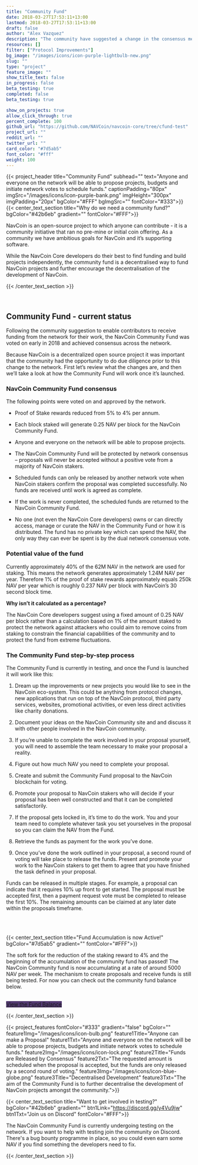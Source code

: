 ```yaml
---
title: "Community Fund"
date: 2018-03-27T17:53:11+13:00
lastmod: 2018-03-27T17:53:11+13:00
draft: false
author: "Alex Vazquez"
description: "The community have suggested a change in the consensus mechanism which would allow for community contributors to receive funding from the network for their efforts."
resources: []
filter: ["Protocol Improvements"]
bg_image: "/images/icons/icon-purple-lightbulb-new.png"
slug: ""
type: "project"
feature_image: ""
show_title_text: false
in_progress: false
beta_testing: true
completed: false
beta_testing: true

show_on_projects: true
allow_click_through: true
percent_complete: 100
github_url: "https://github.com/NAVCoin/navcoin-core/tree/cfund-test"
project_url: ""
reddit_url: ""
twitter_url: ""
card_color: "#7d5ab5"
font_color: "#fff"
weight: 100
---
```

{{< project_header
    title="Community Fund"
    subhead=""
    text="Anyone and everyone on the network will be able to propose projects, budgets and initiate network votes to schedule funds."
    captionPadding="80px"
    imgSrc="/images/icons/icon-purple-bank.png"
    imgHeight="300px"
    imgPadding="20px"
    bgColor="#FFF"
    bgImgSrc=""
    fontColor="#333">}}
{{< center_text_section
    title="Why do we need a community fund?"
    bgColor="#42b6eb"
    gradient=""
    fontColor="#FFF">}}
    <p>NavCoin is an open-source project to which anyone can contribute - it is a community initiative that ran no pre-mine or initial coin offering. As a community we have ambitious goals for NavCoin and it’s supporting software.</p>
    <p>While the NavCoin Core developers do their best to find funding and build projects independently, the community fund is a decentralised way to fund NavCoin projects and further encourage the decentralisation of the development of NavCoin.</p>
{{< /center_text_section >}}

<br />
<section class="container">

## Community Fund - current status
Following the community suggestion to enable contributors to receive funding from the network for their work, the NavCoin Community Fund was voted on early in 2018 and achieved consensus across the network.

Because NavCoin is a decentralized open source project it was important that the community had the opportunity to do due diligence prior to this change to the network.
First let’s review what the changes are, and then we’ll take a look at how the Community Fund will work once it’s launched.

### NavCoin Community Fund consensus
The following points were voted on and approved by the network.

* Proof of Stake rewards reduced from 5% to 4% per annum.

* Each block staked will generate 0.25 NAV per block for the NavCoin Community Fund.

* Anyone and everyone on the network will be able to propose projects.

* The NavCoin Community Fund will be protected by network consensus – proposals will never be accepted without a positive vote from a majority of NavCoin stakers.

* Scheduled funds can only be released by another network vote when NavCoin stakers confirm the proposal was completed successfully. No funds are received until work is agreed as complete.

* If the work is never completed, the scheduled funds are returned to the NavCoin Community Fund.

* No one (not even the NavCoin Core developers) owns or can directly access, manage or curate the NAV in the Community Fund or how it is distributed. The fund has no private key which can spend the NAV, the only way they can ever be spent is by the dual network consensus vote.

### Potential value of the fund
Currently approximately 40% of the 62M NAV in the network are used for staking. This means the network generates approximately 1.24M NAV per year. Therefore 1% of the proof of stake rewards approximately equals 250k NAV per year which is roughly 0.237 NAV per block with NavCoin’s 30 second block time.

**Why isn’t it calculated as a percentage?**

The NavCoin Core developers suggest using a fixed amount of 0.25 NAV per block rather than a calculation based on 1% of the amount staked to protect the network against attackers who could aim to remove coins from staking to constrain the financial capabilities of the community and to protect the fund from extreme fluctuations.

### The Community Fund step-by-step process
The Community Fund is currently in testing, and once the Fund is launched it will work like this:

1. Dream up the improvements or new projects you would like to see in the NavCoin eco-system. This could be anything from protocol changes, new applications that run on top of the NavCoin protocol, third party services, websites, promotional activities, or even less direct activities like charity donations.

2. Document your ideas on the NavCoin Community site and and discuss it with other people involved in the NavCoin community.

3. If you’re unable to complete the work involved in your proposal yourself, you will need to assemble the team necessary to make your proposal a reality.

4. Figure out how much NAV you need to complete your proposal.

5. Create and submit the Community Fund proposal to the NavCoin blockchain for voting.

6. Promote your proposal to NavCoin stakers who will decide if your proposal has been well constructed and that it can be completed satisfactorily.

7. If the proposal gets locked in, it’s time to do the work. You and your team need to complete whatever task you set yourselves in the proposal so you can claim the NAV from the Fund.

8. Retrieve the funds as payment for the work you’ve done.

9. Once you’ve done the work outlined in your proposal, a second round of voting will take place to release the funds. Present and promote your work to the NavCoin stakers to get them to agree that you have finished the task defined in your proposal.

Funds can be released in multiple stages. For example, a proposal can indicate that it requires 10% up front to get started. The proposal must be accepted first, then a payment request vote must be completed to release the first 10%. The remaining amounts can be claimed at any later date within the proposals timeframe.

<br /><br />
</section>
{{< center_text_section
    title="Fund Accumulation is now Active!"
    bgColor="#7d5ab5"
    gradient=""
    fontColor="#FFF">}}
    <p>The soft fork for the reduction of the staking reward to 4% and the beginning of the accumulation of the community fund has passed! The NavCoin Community fund is now accumulating at a rate of around 5000 NAV per week. The mechanism to create proposals and receive funds is still being tested. For now you can check out the community fund balance below.</p><br />
    <div class="themeix-button-group">
    <a class="themeix-btn themeix-danger smoothScroll" target="e" style="background-color: #523971" href="https://www.navexplorer.com/address/Community%20Fund">View the Fund Balance</a>
    </div>

{{< /center_text_section >}}


{{< project_features
    fontColor="#333"
    gradient="false"
    bgColor=""
    feature1Img="/images/icons/icon-bulb.png"
    feature1Title="Anyone can make a Proposal"
    feature1Txt="Anyone and everyone on the network will be able to propose projects, budgets and initiate network votes to schedule funds."
    feature2Img="/images/icons/icon-lock.png"
    feature2Title="Funds are Released by Consensus"
    feature2Txt="The requested amount is scheduled when the proposal is accepted, but the funds are only released by a second round of voting."
    feature3Img="/images/icons/icon-blue-globe.png"
    feature3Title="Decentralised Development"
    feature3Txt="The aim of the Community Fund is to further decentralise the development of NavCoin projects amongst the community.">}}

{{< center_text_section
    title="Want to get involved in testing?"
    bgColor="#42b6eb"
    gradient=""
    btn1Link="https://discord.gg/y4Vu9jw"
    btn1Txt="Join us on Discord"
    fontColor="#FFF">}}
    <p>The NavCoin Community Fund is currently undergoing testing on the network. If you want to help with testing join the community on Discord. There's a bug bounty programme in place, so you could even earn some NAV if you find something the developers need to fix.</p>
{{< /center_text_section >}}
